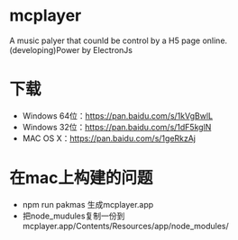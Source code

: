 # mcplayer
A music palyer that counld be control by a H5 page online.(developing)Power by ElectronJs

# 下载
* Windows 64位：https://pan.baidu.com/s/1kVgBwlL
* Windows 32位：https://pan.baidu.com/s/1dF5kglN
* MAC OS X：https://pan.baidu.com/s/1geRkzAj

# 在mac上构建的问题
* npm run pakmas 生成mcplayer.app
* 把node_mudules复制一份到 mcplayer.app/Contents/Resources/app/node_modules/
